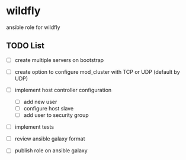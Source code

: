 
# wildfly

ansible role for wildfly

## TODO List

- [ ] create multiple servers on bootstrap
- [ ] create option to configure mod_cluster with TCP or UDP (default by UDP)
- [ ] implement host controller configuration

    - [ ] add new user
    - [ ] configure host slave
    - [ ] add user to security group
- [ ] implement tests
- [ ] review ansible galaxy format
- [ ] publish role on ansible galaxy